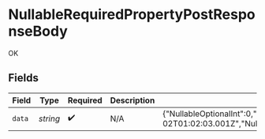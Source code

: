 # NullableRequiredPropertyPostResponseBody

OK


## Fields

| Field                                                                                                                                                                                                                                                                                 | Type                                                                                                                                                                                                                                                                                  | Required                                                                                                                                                                                                                                                                              | Description                                                                                                                                                                                                                                                                           | Example                                                                                                                                                                                                                                                                               |
| ------------------------------------------------------------------------------------------------------------------------------------------------------------------------------------------------------------------------------------------------------------------------------------- | ------------------------------------------------------------------------------------------------------------------------------------------------------------------------------------------------------------------------------------------------------------------------------------- | ------------------------------------------------------------------------------------------------------------------------------------------------------------------------------------------------------------------------------------------------------------------------------------- | ------------------------------------------------------------------------------------------------------------------------------------------------------------------------------------------------------------------------------------------------------------------------------------- | ------------------------------------------------------------------------------------------------------------------------------------------------------------------------------------------------------------------------------------------------------------------------------------- |
| `data`                                                                                                                                                                                                                                                                                | *string*                                                                                                                                                                                                                                                                              | :heavy_check_mark:                                                                                                                                                                                                                                                                    | N/A                                                                                                                                                                                                                                                                                   | {"NullableOptionalInt":0,"NullableRequiredArray":null,"NullableRequiredBigIntStr":"9223372036854775807","NullableRequiredDateTime":"2024-03-02T01:02:03.001Z","NullableRequiredDecimalStr":"3.14159265358979344719667586","NullableRequiredEnum":"second","NullableRequiredInt":null} |